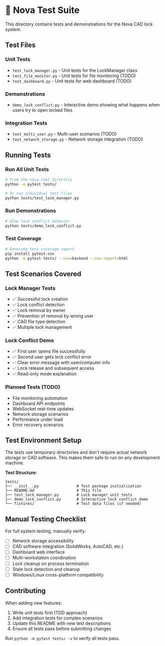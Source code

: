 # 🧪 Nova Test Suite

This directory contains tests and demonstrations for the Nova CAD lock system.

## Test Files

### **Unit Tests**
- `test_lock_manager.py` - Unit tests for the LockManager class
- `test_file_monitor.py` - Unit tests for file monitoring (TODO)
- `test_dashboard.py` - Unit tests for web dashboard (TODO)

### **Demonstrations**
- `demo_lock_conflict.py` - Interactive demo showing what happens when users try to open locked files

### **Integration Tests**
- `test_multi_user.py` - Multi-user scenarios (TODO)
- `test_network_storage.py` - Network storage integration (TODO)

## Running Tests

### **Run All Unit Tests**
```bash
# From the nova root directory
python -m pytest tests/

# Or run individual test files
python tests/test_lock_manager.py
```

### **Run Demonstrations**
```bash
# Show lock conflict behavior
python tests/demo_lock_conflict.py
```

### **Test Coverage**
```bash
# Generate test coverage report
pip install pytest-cov
python -m pytest tests/ --cov=backend --cov-report=html
```

## Test Scenarios Covered

### **Lock Manager Tests**
- ✅ Successful lock creation
- ✅ Lock conflict detection
- ✅ Lock removal by owner
- ✅ Prevention of removal by wrong user
- ✅ CAD file type detection
- ✅ Multiple lock management

### **Lock Conflict Demo**
- ✅ First user opens file successfully
- ✅ Second user gets lock conflict error
- ✅ Clear error message with user/computer info
- ✅ Lock release and subsequent access
- ✅ Read-only mode explanation

### **Planned Tests (TODO)**
- File monitoring automation
- Dashboard API endpoints
- WebSocket real-time updates
- Network storage scenarios
- Performance under load
- Error recovery scenarios

## Test Environment Setup

The tests use temporary directories and don't require actual network storage or CAD software. This makes them safe to run on any development machine.

**Test Structure:**
```
tests/
├── __init__.py                 # Test package initialization
├── README.md                   # This file
├── test_lock_manager.py        # Lock manager unit tests
├── demo_lock_conflict.py       # Interactive lock conflict demo
└── fixtures/                   # Test data files (if needed)
```

## Manual Testing Checklist

For full system testing, manually verify:

- [ ] Network storage accessibility
- [ ] CAD software integration (SolidWorks, AutoCAD, etc.)
- [ ] Dashboard web interface
- [ ] Multi-workstation coordination
- [ ] Lock cleanup on process termination
- [ ] Stale lock detection and cleanup
- [ ] Windows/Linux cross-platform compatibility

## Contributing

When adding new features:

1. Write unit tests first (TDD approach)
2. Add integration tests for complex scenarios
3. Update this README with new test descriptions
4. Ensure all tests pass before submitting changes

Run `python -m pytest tests/ -v` to verify all tests pass.